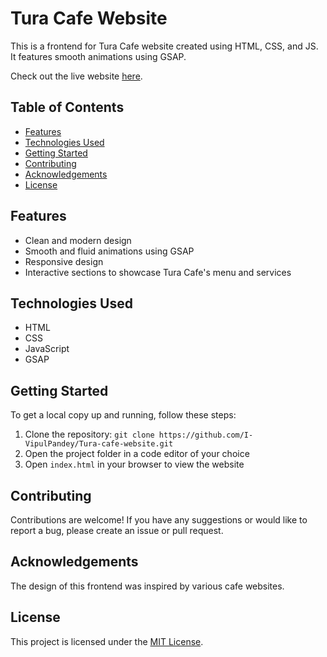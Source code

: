 # Tura Cafe Website

This is a frontend for Tura Cafe website created using HTML, CSS, and JS. It features smooth animations using GSAP.

Check out the live website [here](https://i-vipulpandey.github.io/Tura-cafe-website/).

Table of Contents
-----------------

- [Features](#features)
- [Technologies Used](#technologies-used)
- [Getting Started](#getting-started)
- [Contributing](#contributing)
- [Acknowledgements](#acknowledgements)
- [License](#license)

## Features

- Clean and modern design
- Smooth and fluid animations using GSAP
- Responsive design
- Interactive sections to showcase Tura Cafe's menu and services

## Technologies Used

- HTML
- CSS
- JavaScript
- GSAP

## Getting Started

To get a local copy up and running, follow these steps:

1. Clone the repository: `git clone https://github.com/I-VipulPandey/Tura-cafe-website.git`
2. Open the project folder in a code editor of your choice
3. Open `index.html` in your browser to view the website

## Contributing

Contributions are welcome! If you have any suggestions or would like to report a bug, please create an issue or pull request.

## Acknowledgements

The design of this frontend was inspired by various cafe websites.

## License

This project is licensed under the [MIT License](https://github.com/i-vipulpandey.github.io/Tura-cafe-website/blob/main/LICENSE).
